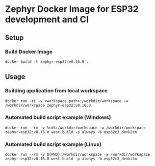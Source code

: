 # Zephyr Docker Image for ESP32 development and CI

## Setup

### Build Docker Image
```
docker build -t zephyr-esp32:v0.16.0 .
```

## Usage
### Building application from local workspace
```
docker run -ti -v <workspace path>:/workdir/workspace -w /workdir/workspace zephyr-esp32:v0.16.0
```

### Automated build script example (Windows)
```
docker run --rm -v %cd%:/workdir/workspace -w /workdir/workspace zephyr-esp32:v0.16.0 west build -p always -b esp32c3_devkitm
```

### Automated build script example (Linux)
```
docker run --rm -v ${PWD}:/workdir/workspace -w /workdir/workspace zephyr-esp32:v0.16.0 west build -p always -b esp32c3_devkitm
```